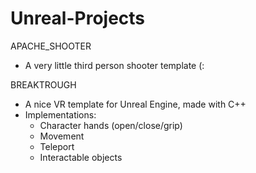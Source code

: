 # Unreal-Projects

APACHE_SHOOTER
* A very little third person shooter template (:

 
BREAKTROUGH
 - A nice VR template for Unreal Engine, made with C++ 
 - Implementations:
     * Character hands (open/close/grip)
     * Movement
     * Teleport
     * Interactable objects
